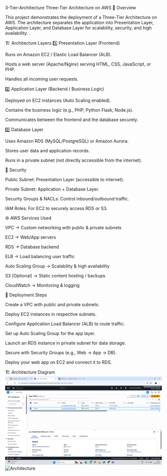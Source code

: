 3-Tier-Architecture
Three-Tier Architecture on AWS
📌 Overview

This project demonstrates the deployment of a Three-Tier Architecture on AWS.
The architecture separates the application into Presentation Layer, Application Layer, and Database Layer for scalability, security, and high availability.
.

🏗️ Architecture Layers
1️⃣ Presentation Layer (Frontend)

Runs on Amazon EC2 / Elastic Load Balancer (ALB).

Hosts a web server (Apache/Nginx) serving HTML, CSS, JavaScript, or PHP.

Handles all incoming user requests.

2️⃣ Application Layer (Backend / Business Logic)

Deployed on EC2 instances (Auto Scaling enabled).

Contains the business logic (e.g., PHP, Python Flask, Node.js).

Communicates between the frontend and the database securely.

3️⃣ Database Layer

Uses Amazon RDS (MySQL/PostgreSQL) or Amazon Aurora.

Stores user data and application records.

Runs in a private subnet (not directly accessible from the internet).

🔐 Security

Public Subnet: Presentation Layer (accessible to internet).

Private Subnet: Application + Database Layer.

Security Groups & NACLs: Control inbound/outbound traffic.

IAM Roles: For EC2 to securely access RDS or S3.

⚙️ AWS Services Used

VPC → Custom networking with public & private subnets

EC2 → Web/App servers

RDS → Database backend

ELB → Load balancing user traffic

Auto Scaling Group → Scalability & high availability

S3 (Optional) → Static content hosting / backups

CloudWatch → Monitoring & logging

🚀 Deployment Steps

Create a VPC with public and private subnets.

Deploy EC2 instances in respective subnets.

Configure Application Load Balancer (ALB) to route traffic.

Set up Auto Scaling Group for the app layer.

Launch an RDS instance in private subnet for data storage.

Secure with Security Groups (e.g., Web → App → DB).

Deploy your web app on EC2 and connect it to RDS.

🏗 Architecture Diagram  
![Architecture](images/img-1.png)
![Architecture](images/VPC.drawio.png)


